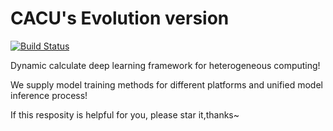 # CACU's Evolution version

[![Build Status](https://travis-ci.org/luhaofang/CACUE.svg?branch=master)](https://travis-ci.org/luhaofang/CACUE)

Dynamic calculate deep learning framework for heterogeneous computing!

We supply model training methods for different platforms and unified model inference process!

If this resposity is helpful for you, please star it,thanks~
